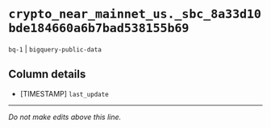 # `crypto_near_mainnet_us._sbc_8a33d10bde184660a6b7bad538155b69`
`bq-1` | `bigquery-public-data`

## Column details
* [TIMESTAMP] `last_update`

-------------------------------------------------------------------------------
*Do not make edits above this line.*
